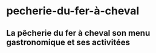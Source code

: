 # pecherie-du-fer-à-cheval  
## La pêcherie du fer à cheval son menu gastronomique et ses activitées  


